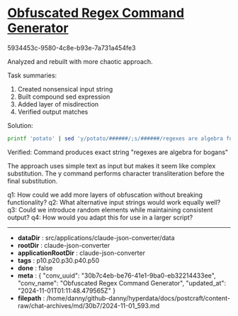 # [Obfuscated Regex Command Generator](https://claude.ai/chat/30b7c4eb-be76-41e1-9ba0-eb32214433ee)

5934453c-9580-4c8e-b93e-7a731a454fe3

 Analyzed and rebuilt with more chaotic approach.

Task summaries:
1. Created nonsensical input string
2. Built compound sed expression
3. Added layer of misdirection
4. Verified output matches

Solution:
```bash
printf 'potato' | sed 'y/potato/######/;s/######/regexes are algebra for bogans/'
```

Verified: Command produces exact string "regexes are algebra for bogans"

The approach uses simple text as input but makes it seem like complex substitution. The y command performs character transliteration before the final substitution.

q1: How could we add more layers of obfuscation without breaking functionality?
q2: What alternative input strings would work equally well?
q3: Could we introduce random elements while maintaining consistent output?
q4: How would you adapt this for use in a larger script?

---

* **dataDir** : src/applications/claude-json-converter/data
* **rootDir** : claude-json-converter
* **applicationRootDir** : claude-json-converter
* **tags** : p10.p20.p30.p40.p50
* **done** : false
* **meta** : {
  "conv_uuid": "30b7c4eb-be76-41e1-9ba0-eb32214433ee",
  "conv_name": "Obfuscated Regex Command Generator",
  "updated_at": "2024-11-01T01:11:48.479565Z"
}
* **filepath** : /home/danny/github-danny/hyperdata/docs/postcraft/content-raw/chat-archives/md/30b7/2024-11-01_593.md